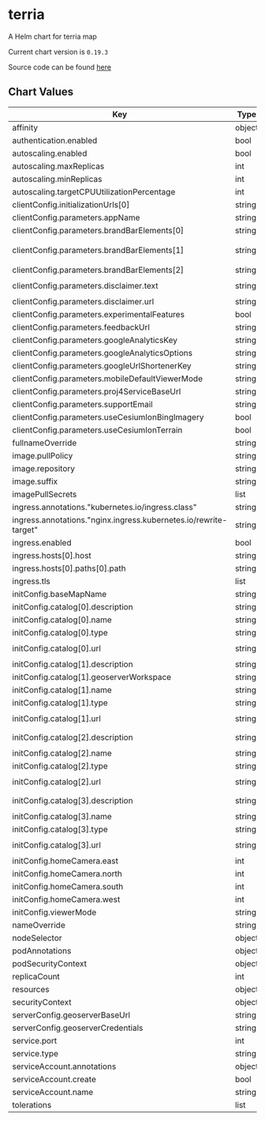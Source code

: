 terria
======
A Helm chart for terria map

Current chart version is `0.19.3`

Source code can be found [here](https://terria.io/)



## Chart Values

| Key | Type | Default | Description |
|-----|------|---------|-------------|
| affinity | object | `{}` |  |
| authentication.enabled | bool | `false` |  |
| autoscaling.enabled | bool | `false` |  |
| autoscaling.maxReplicas | int | `100` |  |
| autoscaling.minReplicas | int | `1` |  |
| autoscaling.targetCPUUtilizationPercentage | int | `80` |  |
| clientConfig.initializationUrls[0] | string | `"terria"` |  |
| clientConfig.parameters.appName | string | `"Terria Map"` |  |
| clientConfig.parameters.brandBarElements[0] | string | `""` |  |
| clientConfig.parameters.brandBarElements[1] | string | `"<a target=\"_blank\" href=\"http://terria.io\"><img src=\"images/SI_high.png\" height=\"52\" title=\"Version: {{version}}\" /></a>"` |  |
| clientConfig.parameters.brandBarElements[2] | string | `""` |  |
| clientConfig.parameters.disclaimer.text | string | `"Disclaimer: This map must not be used for navigation or precise spatial analysis"` |  |
| clientConfig.parameters.disclaimer.url | string | `""` |  |
| clientConfig.parameters.experimentalFeatures | bool | `true` |  |
| clientConfig.parameters.feedbackUrl | string | `"feedback"` |  |
| clientConfig.parameters.googleAnalyticsKey | string | `nil` |  |
| clientConfig.parameters.googleAnalyticsOptions | string | `nil` |  |
| clientConfig.parameters.googleUrlShortenerKey | string | `nil` |  |
| clientConfig.parameters.mobileDefaultViewerMode | string | `"2d"` |  |
| clientConfig.parameters.proj4ServiceBaseUrl | string | `"proj4def/"` |  |
| clientConfig.parameters.supportEmail | string | `"help@example.com"` |  |
| clientConfig.parameters.useCesiumIonBingImagery | bool | `false` |  |
| clientConfig.parameters.useCesiumIonTerrain | bool | `false` |  |
| fullnameOverride | string | `""` |  |
| image.pullPolicy | string | `"IfNotPresent"` |  |
| image.repository | string | `"satapps/terriamap"` |  |
| image.suffix | string | `"solomon"` |  |
| imagePullSecrets | list | `[]` |  |
| ingress.annotations."kubernetes.io/ingress.class" | string | `"nginx"` |  |
| ingress.annotations."nginx.ingress.kubernetes.io/rewrite-target" | string | `"/$1"` |  |
| ingress.enabled | bool | `true` |  |
| ingress.hosts[0].host | string | `"dev-csvs.sa-catapult.co.uk"` |  |
| ingress.hosts[0].paths[0].path | string | `"/terria-solomon/(.*)"` |  |
| ingress.tls | list | `[]` |  |
| initConfig.baseMapName | string | `"Positron (Light)"` |  |
| initConfig.catalog[0].description | string | `"This group contains DRR vector data for Solomon Island"` |  |
| initConfig.catalog[0].name | string | `"DRR"` |  |
| initConfig.catalog[0].type | string | `"wfs-getCapabilities"` |  |
| initConfig.catalog[0].url | string | `"http://geoserver:8080/geoserver/solomon/ows?service=wfs&version=2.0.0&request=GetCapabilities"` |  |
| initConfig.catalog[1].description | string | `"This group contains maps of Hazard for Solomon Island"` |  |
| initConfig.catalog[1].geoserverWorkspace | string | `"solomon_rasters"` |  |
| initConfig.catalog[1].name | string | `"Hazard data"` |  |
| initConfig.catalog[1].type | string | `"wms-getCapabilities"` |  |
| initConfig.catalog[1].url | string | `"http://geoserver:8080/geoserver/solomon_rasters/wms?service=WMS&version=1.3.0&request=GetCapabilities"` |  |
| initConfig.catalog[2].description | string | `"This group contains DEMs for Solomon Island provided by University of Portsmouth"` |  |
| initConfig.catalog[2].name | string | `"DEMs"` |  |
| initConfig.catalog[2].type | string | `"wms-getCapabilities"` |  |
| initConfig.catalog[2].url | string | `"http://geoserver:8080/geoserver/solomon_dems/wms?service=WMS&version=1.3.0&request=GetCapabilities"` |  |
| initConfig.catalog[3].description | string | `"This group contains ERA5 climate data for Solomon Island provided by Met Office"` |  |
| initConfig.catalog[3].name | string | `"ERA5 Climate data"` |  |
| initConfig.catalog[3].type | string | `"wms-getCapabilities"` |  |
| initConfig.catalog[3].url | string | `"http://geoserver:8080/geoserver/netcdf/wms?service=WMS&version=1.3.0&TILED=true&request=GetCapabilities"` |  |
| initConfig.homeCamera.east | int | `177` |  |
| initConfig.homeCamera.north | int | `-5` |  |
| initConfig.homeCamera.south | int | `-24` |  |
| initConfig.homeCamera.west | int | `152` |  |
| initConfig.viewerMode | string | `"2d"` |  |
| nameOverride | string | `""` |  |
| nodeSelector | object | `{}` |  |
| podAnnotations | object | `{}` |  |
| podSecurityContext | object | `{}` |  |
| replicaCount | int | `1` |  |
| resources | object | `{}` |  |
| securityContext | object | `{}` |  |
| serverConfig.geoserverBaseUrl | string | `"geoserver:8080"` |  |
| serverConfig.geoserverCredentials | string | `"test_user:test_password"` |  |
| service.port | int | `3001` |  |
| service.type | string | `"ClusterIP"` |  |
| serviceAccount.annotations | object | `{}` |  |
| serviceAccount.create | bool | `true` |  |
| serviceAccount.name | string | `""` |  |
| tolerations | list | `[]` |  |
